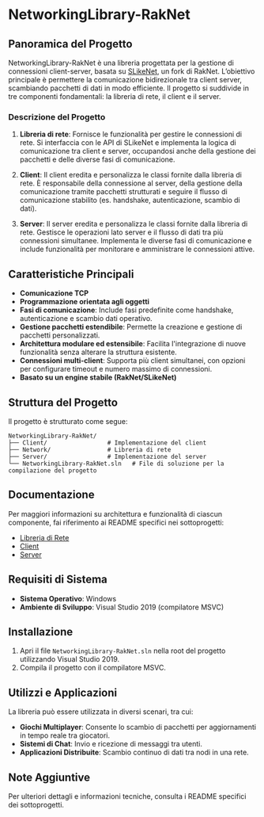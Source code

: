 # NetworkingLibrary-RakNet

## Panoramica del Progetto

NetworkingLibrary-RakNet è una libreria progettata per la gestione di connessioni client-server, basata su [SLikeNet](https://github.com/SLikeSoft/SLikeNet.git), un fork di RakNet. L’obiettivo principale è permettere la comunicazione bidirezionale tra client server, scambiando pacchetti di dati in modo efficiente. Il progetto si suddivide in tre componenti fondamentali: la libreria di rete, il client e il server.


### Descrizione del Progetto

1. **Libreria di rete**: Fornisce le funzionalità per gestire le connessioni di rete. Si interfaccia con le API di SLikeNet e implementa la logica di comunicazione tra client e server, occupandosi anche della gestione dei pacchetti e delle diverse fasi di comunicazione.

2. **Client**: Il client eredita e personalizza le classi fornite dalla libreria di rete. È responsabile della connessione al server, della gestione della comunicazione tramite pacchetti strutturati e seguire il flusso di comunicazione stabilito (es. handshake, autenticazione, scambio di dati).

3. **Server**: Il server eredita e personalizza le classi fornite dalla libreria di rete. Gestisce le operazioni lato server e il flusso di dati tra più connessioni simultanee. Implementa le diverse fasi di comunicazione e include funzionalità per monitorare e amministrare le connessioni attive.




## Caratteristiche Principali

- **Comunicazione TCP**
- **Programmazione orientata agli oggetti**
- **Fasi di comunicazione**: Include fasi predefinite come handshake, autenticazione e scambio dati operativo.
- **Gestione pacchetti estendibile**: Permette la creazione e gestione di pacchetti personalizzati.
- **Architettura modulare ed estensibile**: Facilita l'integrazione di nuove funzionalità senza alterare la struttura esistente.
- **Connessioni multi-client**: Supporta più client simultanei, con opzioni per configurare timeout e numero massimo di connessioni.
- **Basato su un engine stabile (RakNet/SLikeNet)**

## Struttura del Progetto

Il progetto è strutturato come segue:

```
NetworkingLibrary-RakNet/
├── Client/                 # Implementazione del client
├── Network/                # Libreria di rete
├── Server/                 # Implementazione del server
└── NetworkingLibrary-RakNet.sln   # File di soluzione per la compilazione del progetto
```



## Documentazione

Per maggiori informazioni su architettura e funzionalità di ciascun componente, fai riferimento ai README specifici nei sottoprogetti:

- [Libreria di Rete](./Network/README.md)
- [Client](./Client/README.md)
- [Server](./Server/README.md)




## Requisiti di Sistema

- **Sistema Operativo**: Windows
- **Ambiente di Sviluppo**: Visual Studio 2019 (compilatore MSVC)




## Installazione

1. Apri il file `NetworkingLibrary-RakNet.sln` nella root del progetto utilizzando Visual Studio 2019.
2. Compila il progetto con il compilatore MSVC.




## Utilizzi e Applicazioni

La libreria può essere utilizzata in diversi scenari, tra cui:

- **Giochi Multiplayer**: Consente lo scambio di pacchetti per aggiornamenti in tempo reale tra giocatori.
- **Sistemi di Chat**: Invio e ricezione di messaggi tra utenti.
- **Applicazioni Distribuite**: Scambio continuo di dati tra nodi in una rete.



## Note Aggiuntive

Per ulteriori dettagli e informazioni tecniche, consulta i README specifici dei sottoprogetti.
